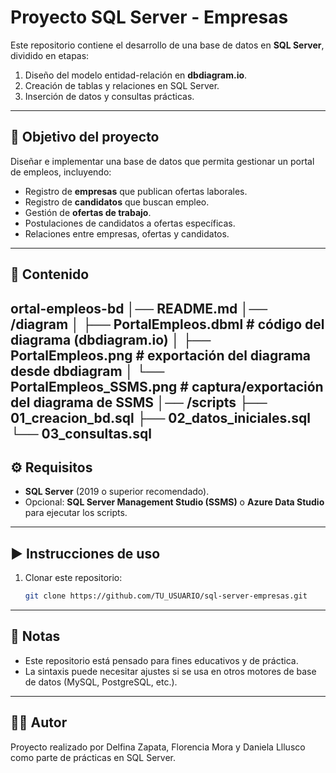 # Proyecto SQL Server - Empresas

Este repositorio contiene el desarrollo de una base de datos en **SQL Server**, dividido en etapas:  
1. Diseño del modelo entidad-relación en **dbdiagram.io**.  
2. Creación de tablas y relaciones en SQL Server.  
3. Inserción de datos y consultas prácticas.

---

## 🎯 Objetivo del proyecto
Diseñar e implementar una base de datos que permita gestionar un portal de empleos, incluyendo:

- Registro de **empresas** que publican ofertas laborales.
- Registro de **candidatos** que buscan empleo.
- Gestión de **ofertas de trabajo**.
- Postulaciones de candidatos a ofertas específicas.
- Relaciones entre empresas, ofertas y candidatos.

---

## 📂 Contenido
ortal-empleos-bd
│── README.md
│── /diagram
│     ├── PortalEmpleos.dbml        # código del diagrama (dbdiagram.io)
│     ├── PortalEmpleos.png         # exportación del diagrama desde dbdiagram
│     └── PortalEmpleos_SSMS.png    # captura/exportación del diagrama de SSMS
│── /scripts
      ├── 01_creacion_bd.sql
      ├── 02_datos_iniciales.sql
      └── 03_consultas.sql
---

## ⚙️ Requisitos
- **SQL Server** (2019 o superior recomendado).
- Opcional: **SQL Server Management Studio (SSMS)** o **Azure Data Studio** para ejecutar los scripts.

---

## ▶️ Instrucciones de uso
1. Clonar este repositorio:
   ```bash
   git clone https://github.com/TU_USUARIO/sql-server-empresas.git

---

## 📌 Notas

- Este repositorio está pensado para fines educativos y de práctica.
- La sintaxis puede necesitar ajustes si se usa en otros motores de base de datos (MySQL, PostgreSQL, etc.).

---

## 👩‍💻 Autor

Proyecto realizado por Delfina Zapata, Florencia Mora y Daniela Lllusco como parte de prácticas en SQL Server.
